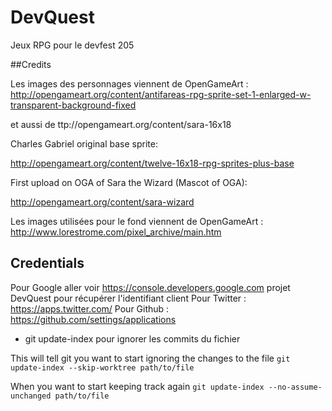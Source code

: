 # DevQuest
Jeux RPG pour le devfest 205

##Credits 

Les images des personnages viennent de OpenGameArt : http://opengameart.org/content/antifareas-rpg-sprite-set-1-enlarged-w-transparent-background-fixed

et aussi de  ttp://opengameart.org/content/sara-16x18

Charles Gabriel original base sprite:

http://opengameart.org/content/twelve-16x18-rpg-sprites-plus-base

First upload on OGA of Sara the Wizard (Mascot of OGA):

http://opengameart.org/content/sara-wizard

Les images utilisées pour le fond viennent de OpenGameArt : http://www.lorestrome.com/pixel_archive/main.htm


## Credentials 
Pour Google aller voir https://console.developers.google.com projet DevQuest pour récupérer l'identifiant client
Pour Twitter : https://apps.twitter.com/
Pour Github : https://github.com/settings/applications
* git update-index pour ignorer les commits du fichier

This will tell git you want to start ignoring the changes to the file
```git update-index --skip-worktree path/to/file```

When you want to start keeping track again
```git update-index --no-assume-unchanged path/to/file```
